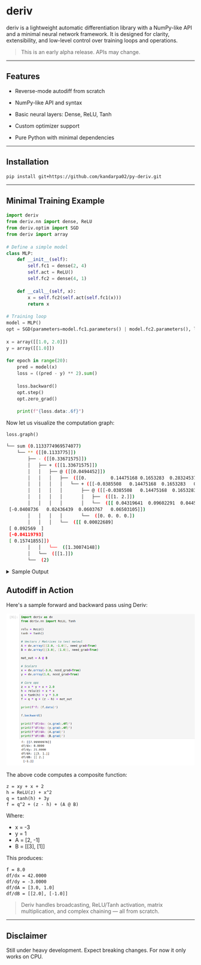 # deriv

deriv is a lightweight automatic differentiation library with a NumPy-like API and a minimal neural network framework. It is designed for clarity, extensibility, and low-level control over training loops and operations.

> This is an early alpha release. APIs may change.

---
## Features
- Reverse-mode autodiff from scratch

- NumPy-like API and syntax

- Basic neural layers: Dense, ReLU, Tanh

- Custom optimizer support

- Pure Python with minimal dependencies

---
## Installation

```bash
pip install git+https://github.com/kandarpa02/py-deriv.git
```

---
## Minimal Training Example

```python
import deriv
from deriv.nn import dense, ReLU
from deriv.optim import SGD
from deriv import array

# Define a simple model
class MLP:
    def __init__(self):
        self.fc1 = dense(2, 4)
        self.act = ReLU()
        self.fc2 = dense(4, 1)

    def __call__(self, x):
        x = self.fc2(self.act(self.fc1(x)))
        return x

# Training loop
model = MLP()
opt = SGD(parameters=model.fc1.parameters() | model.fc2.parameters(), lr=0.1)

x = array([[1.0, 2.0]])
y = array([[1.0]])

for epoch in range(20):
    pred = model(x)
    loss = ((pred - y) ** 2).sum()

    loss.backward()
    opt.step()
    opt.zero_grad()

    print(f"{loss.data:.6f}")

```
Now let us visualize the computation graph:

```python
loss.graph()
```
```bash
└── sum (0.1133774969574077)
    └── ** ([[0.1133775]])
        ├── - ([[0.33671575]])
        │   ├── + ([[1.33671575]])
        │   │   ├── @ ([[0.0494452]])
        │   │   │   ├──  ([[0.         0.14475168 0.1653283  0.28324537]])
        │   │   │   │   └── + ([[-0.0385508   0.14475168  0.1653283   0.28324537]])
        │   │   │   │       ├── @ ([[-0.0385508   0.14475168  0.1653283   0.28324537]])
        │   │   │   │       │   ├──  ([[1. 2.]])
        │   │   │   │       │   └──  ([[ 0.04319641  0.09602291  0.0445749   0.15318328]
 [-0.0408736   0.02436439  0.0603767   0.06503105]])
        │   │   │   │       └──  ([0. 0. 0. 0.])
        │   │   │   └──  ([[ 0.00022689]
 [ 0.092569  ]
 [-0.04119793]
 [ 0.15741855]])
        │   │   └──  ([1.30074148])
        │   └──  ([[1.]])
        └──  (2)
```

<details>
<summary>Sample Output</summary>

```bash
1.000934
0.960960
0.888020
0.790669
0.678023
0.558928
0.441305
0.331697
0.235007
0.154414
0.091441
0.046132
0.017320
0.002926
0.000281
0.006432
0.018406
0.033437
0.049123
0.063538
```
</details>

## Autodiff in Action

Here's a sample forward and backward pass using Deriv:

![Deriv autodiff demo](assets/deriv_matmul.png)

The above code computes a composite function:

```
z = xy + x + 2 
h = ReLU(z) + x^2 
q = tanh(h) + 3y
f = q^2 + (z - h) + (A @ B)
```

Where:
- x = -3
- y = 1
- A = [2, -1]
- B = [[3], [1]]


This produces:
```
f = 8.0
df/dx = 42.0000
df/dy = -3.0000
df/dA = [3.0, 1.0]
df/dB = [[2.0], [-1.0]]
```

> Deriv handles broadcasting, ReLU/Tanh activation, matrix multiplication, and complex chaining — all from scratch.

---

## Disclaimer

Still under heavy development. Expect breaking changes. For now it only works on CPU.
